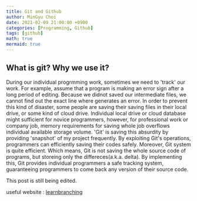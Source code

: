 ```yaml
---
title: Git and Github
author: MinGyu Choi
date: 2021-02-09 21:00:00 +0900
categories: [Programming, Github]
tags: [github]
math: true
mermaid: true
---
```


## What is git? Why we use it?
During our individual progrmming work, sometimes we need to 'track' our work. 
For example, assume that a program is making an error sign after a long period of editing. 
Because we didnot saved our intermediate files, we cannot find out the exact line where generates an error.
In order to prevent this kind of disaster, some people are saving their saving files in their local drive, or some kind of cloud drive. 
Individual local drive or cloud database might sufficient for novice programmers, however, for professional work or company job, memory requirements for saving whole job overflows individual available storage volume.
'Git' is saving this absurdity by providing 'snapshot' of my project frequently.
By exploiting Git's operations, programmers can efficiently saving their codes safely.
Moreover, Git system is quite efficient. Which means, Git is not saving the whole source code of programs, but storeing only the differeces(a.k.a. delta).
By implementing this, Git provides individual programmers a safe tracking system, guaranteeing programmers to come back any version of their source code.

This post is still being edited.

useful website : [learnbranching](https://learngitbranching.js.org/?locale=ko)

